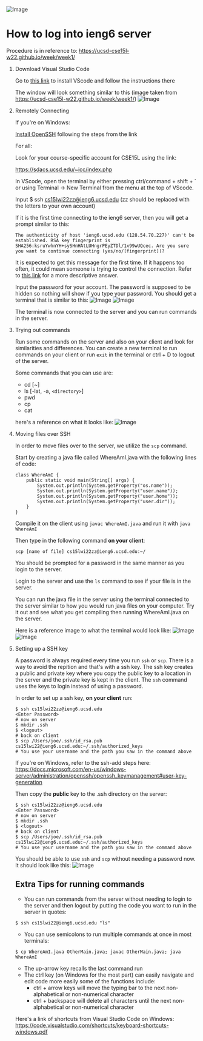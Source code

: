 ![Image](Breh.png)

# How to log into ieng6 server
Procedure is in reference to: https://ucsd-cse15l-w22.github.io/week/week1/
1) Download Visual Studio Code
    
     Go to [this link](https://code.visualstudio.com/) to install VScode and follow the instructions there
    
    The window will look something similar to this (image taken from https://ucsd-cse15l-w22.github.io/week/week1/) ![Image](vscode.png)

2) Remotely Connecting

    If you're on Windows:

    [Install OpenSSH](https://docs.microsoft.com/en-us/windows-server/administration/openssh/openssh_install_firstuse) following the steps from the link

    For all:

    Look for your course-specific account for CSE15L using the link: 
    
    https://sdacs.ucsd.edu/~icc/index.php

    In VScode, open the terminal by either pressing ctrl/command + shift + ` or using Terminal -> New Terminal from the menu at the top of VScode.

    Input $ ssh cs15lwi22zz@ieng6.ucsd.edu (zz should be replaced with the letters to your own account)

    If it is the first time connecting to the ieng6 server, then you will get a prompt similar to this:
    ```
    The authenticity of host 'ieng6.ucsd.edu (128.54.70.227)' can't be established. RSA key fingerprint is SHA256:ksruYwhnYH+sySHnHAtLUHngrPEyZTDl/1x99wUQcec. Are you sure you want to continue connecting (yes/no/[fingerprint])?
    ```
    
    It is expected to get this message for the first time. If it happens too often, it could mean someone is trying to control the connection. Refer to [this link](https://superuser.com/questions/421074/ssh-the-authenticity-of-host-host-cant-be-established/421084#421084) for a more descriptive answer.

    Input the password for your account. The password is supposed to be hidden so nothing will show if you type your password. You should get a terminal that is similar to this:
    ![Image](sshlogin1.png)
    ![Image](sshlogin2.png)

    The terminal is now connected to the server and you can run commands in the server.

3) Trying out commands

    Run some commands on the server and also on your client and look for similarities and differences. You can create a new terminal to run commands on your client or run `exit` in the terminal or ctrl + D to logout of the server.

    Some commands that you can use are:
    * cd [~]
    * ls [-lat, -a, `<directory>`]
    * pwd
    * cp
    * cat

    here's a reference on what it looks like: ![Image](commandexample.png)

4) Moving files over SSH

    In order to move files over to the server, we utilize the `scp` command.

    Start by creating a java file called WhereAmI.java with the following lines of code:
    ```
    class WhereAmI {
        public static void main(String[] args) {
            System.out.println(System.getProperty("os.name"));
            System.out.println(System.getProperty("user.name"));
            System.out.println(System.getProperty("user.home"));
            System.out.println(System.getProperty("user.dir"));
        }
    }
    ```
    
    Compile it on the client using `javac WhereAmI.java` and run it with `java WhereAmI`

    Then type in the following command **on your client**:

    `scp [name of file] cs15lwi22zz@ieng6.ucsd.edu:~/`

    You should be prompted for a password in the same manner as you login to the server.

    Login to the server and use the `ls` command to see if your file is in the server.

    You can run the java file in the server using the terminal connected to the server similar to how you would run java files on your computer. Try it out and see what you get compiling then running WhereAmI.java on the server.
    
    Here is a reference image to what the terminal would look like:
    ![Image](whereami1.png)
    ![Image](whereami2.png)

5) Setting up a SSH key

    A password is always required every time you run `ssh` or `scp`. There is a way to avoid the repition and that's with a ssh key. The ssh key creates a public and private key where you copy the public key to a location in the server and the private key is kept in the client. The `ssh` command uses the keys to login instead of using a password.

    In order to set up a ssh key, **on your client** run:
    ```
    $ ssh cs15lwi22zz@ieng6.ucsd.edu
    <Enter Password>
    # now on server
    $ mkdir .ssh
    $ <logout>
    # back on client
    $ scp /Users/joe/.ssh/id_rsa.pub cs15lwi22@ieng6.ucsd.edu:~/.ssh/authorized_keys
    # You use your username and the path you saw in the command above
    ```

    
    If you're on Windows, refer to the ssh-add steps here: https://docs.microsoft.com/en-us/windows-server/administration/openssh/openssh_keymanagement#user-key-generation

    Then copy the **public** key to the .ssh directory on the server:
    ```
    $ ssh cs15lwi22zz@ieng6.ucsd.edu
    <Enter Password>
    # now on server
    $ mkdir .ssh
    $ <logout>
    # back on client
    $ scp /Users/joe/.ssh/id_rsa.pub cs15lwi22@ieng6.ucsd.edu:~/.ssh/authorized_keys
    # You use your username and the path you saw in the command above
    ```

    You should be able to use `ssh` and `scp` without needing a password now. It should look like this:
    ![Image](loginnopass.png)

    ## Extra Tips for running commands
    * You can run commands from the server without needing to login to the server and then logout by putting the code you want to run in the server in quotes:
    ```
    $ ssh cs15lwi22@ieng6.ucsd.edu "ls"
    ```
    * You can use semicolons to run multiple commands at once in most terminals:
    ```
    $ cp WhereAmI.java OtherMain.java; javac OtherMain.java; java WhereAmI
    ```
    * The up-arrow key recalls the last command run
    * The ctrl key (on Windows for the most part) can easily navigate and edit code more easily some of the functions include:
        * ctrl + arrow keys will move the typing bar to the next non-alphabetical or non-numerical character
        * ctrl + backspace will delete all characters until the next non-alphabetical or non-numerical character

    Here's a link of shortcuts from Visual Studio Code on Windows:
    https://code.visualstudio.com/shortcuts/keyboard-shortcuts-windows.pdf

        

    